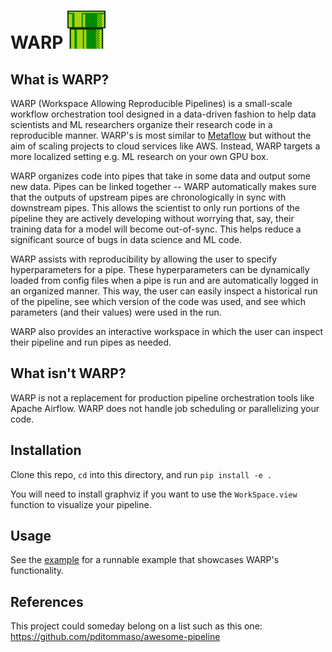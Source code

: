 # WARP ![](./artifacts/warp_pipe.png) 

## What is WARP?

WARP (Workspace Allowing Reproducible Pipelines) is a small-scale workflow orchestration tool designed 
in a data-driven fashion to help data scientists and ML researchers organize their research code in a 
reproducible manner. 
WARP's is most similar to [Metaflow](https://metaflow.org/) but without the aim of scaling projects 
to cloud services like AWS.
Instead, WARP targets a more localized setting e.g. ML research on your own GPU box.

WARP organizes code into pipes that take in some data and output some new data.
Pipes can be linked together -- WARP automatically makes sure that the outputs of upstream pipes are
chronologically in sync with downstream pipes.
This allows the scientist to only run portions of the pipeline they are actively developing without
worrying that, say, their training data for a model will become out-of-sync.
This helps reduce a significant source of bugs in data science and ML code.

WARP assists with reproducibility by allowing the user to specify hyperparameters for a pipe.
These hyperparameters can be dynamically loaded from config files when a pipe is run and are 
automatically logged in an organized manner.
This way, the user can easily inspect a historical run of the pipeline, see which version of the code
was used, and see which parameters (and their values) were used in the run.

WARP also provides an interactive workspace in which the user can inspect their pipeline and run pipes as
needed.

## What isn't WARP?

WARP is not a replacement for production pipeline orchestration tools like Apache Airflow.
WARP does not handle job scheduling or parallelizing your code.

## Installation

Clone this repo, `cd` into this directory, and run `pip install -e .`

You will need to install graphviz if you want to use the `WorkSpace.view` function to visualize your pipeline.

## Usage
See the [example](examples/basic/) 
for a runnable example that showcases WARP's functionality.

## References

This project could someday belong on a list such as this one:
https://github.com/pditommaso/awesome-pipeline
